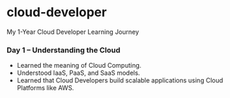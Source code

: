 # cloud-developer
My 1-Year Cloud Developer Learning Journey
### Day 1 – Understanding the Cloud
- Learned the meaning of Cloud Computing.
- Understood IaaS, PaaS, and SaaS models.
- Learned that Cloud Developers build scalable applications using Cloud Platforms like AWS.


